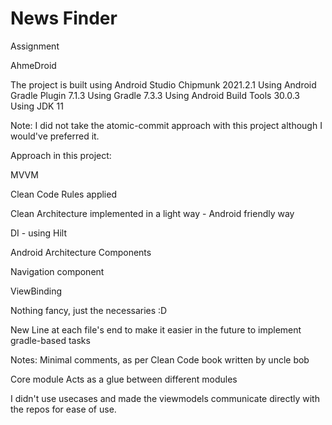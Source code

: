 # News Finder
Assignment

AhmeDroid


The project is built using Android Studio Chipmunk 2021.2.1
Using Android Gradle Plugin 7.1.3
Using Gradle 7.3.3
Using Android Build Tools 30.0.3
Using JDK 11

Note: I did not take the atomic-commit approach with this project although I would've preferred it.

Approach in this project:

MVVM

Clean Code Rules applied

Clean Architecture implemented in a light way - Android friendly way

DI - using Hilt

Android Architecture Components

Navigation component

ViewBinding

Nothing fancy, just the necessaries :D

New Line at each file's end to make it easier in the future to implement gradle-based tasks


Notes:
Minimal comments, as per Clean Code book written by uncle bob

Core module Acts as a glue between different modules

I didn't use usecases and made the viewmodels communicate directly with the repos for ease of use.

